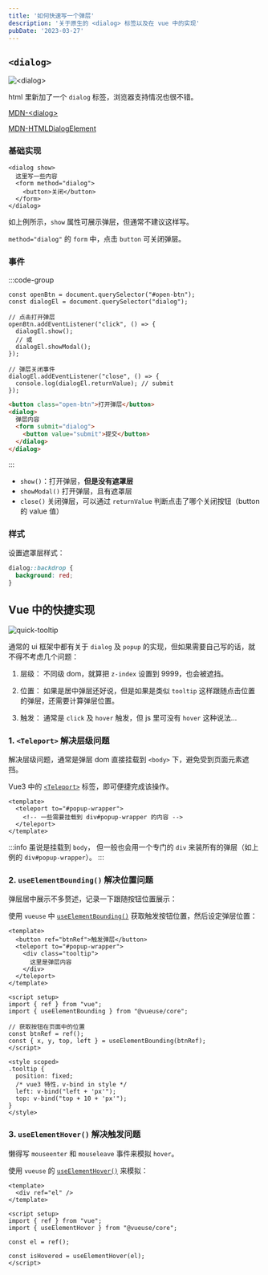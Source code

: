 ```yaml
---
title: '如何快速写一个弹层'
description: '关于原生的 <dialog> 标签以及在 vue 中的实现'
pubDate: '2023-03-27'
---
```


## `<dialog>`

![\<dialog\>](https://s2.loli.net/2023/03/27/mLsBDxXIAMChgkl.gif)

html 里新加了一个 `dialog` 标签，浏览器支持情况也很不错。

[MDN-\<dialog\>](https://developer.mozilla.org/zh-CN/docs/Web/HTML/Element/dialog)

[MDN-HTMLDialogElement](https://developer.mozilla.org/zh-CN/docs/Web/API/HTMLDialogElement)

### 基础实现

```html{3}
<dialog show>
  这里写一些内容
  <form method="dialog">
    <button>关闭</button>
  </form>
</dialog>
```

如上例所示，`show` 属性可展示弹层，但通常不建议这样写。

`method="dialog"` 的 `form` 中，点击 `button` 可关闭弹层。

### 事件

:::code-group

```js{6,8,12}
const openBtn = document.querySelector("#open-btn");
const dialogEl = document.querySelector("dialog");

// 点击打开弹层
openBtn.addEventListener("click", () => {
  dialogEl.show();
  // 或
  dialogEl.showModal();
});

// 弹层关闭事件
dialogEl.addEventListener("close", () => {
  console.log(dialogEl.returnValue); // submit
});
```

```html
<button class="open-btn">打开弹层</button>
<dialog>
  弹层内容
  <form submit="dialog">
    <button value="submit">提交</button>
  </dialog>
</dialog>
```

:::

- `show()`：打开弹层，**但是没有遮罩层**
- `showModal()` 打开弹层，且有遮罩层
- `close()` 关闭弹层，可以通过 `returnValue` 判断点击了哪个关闭按钮（button 的 value 值）

### 样式

设置遮罩层样式：

```css
dialog::backdrop {
  background: red;
}
```

## Vue 中的快捷实现

![quick-tooltip](https://s2.loli.net/2023/03/27/ORKqpsNJbHUw63V.gif)

通常的 ui 框架中都有关于 `dialog` 及 `popup` 的实现，但如果需要自己写的话，就不得不考虑几个问题：

1. 层级：
    不同级 dom，就算把 `z-index` 设置到 9999，也会被遮挡。

2. 位置：
   如果是居中弹层还好说，但是如果是类似 `tooltip` 这样跟随点击位置的弹层，还需要计算弹层位置。

3. 触发：
   通常是 `click` 及 `hover` 触发，但 js 里可没有 `hover` 这种说法...

### 1. `<Teleport>` 解决层级问题

解决层级问题，通常是弹层 dom 直接挂载到 `<body>` 下，避免受到页面元素遮挡。

Vue3 中的 [`<Teleport>`](https://cn.vuejs.org/api/built-in-components.html#teleport) 标签，即可便捷完成该操作。

```vue
<template>
  <teleport to="#popup-wrapper">
    <!-- 一些需要挂载到 div#popup-wrapper 的内容 -->
  </teleport>
</template>
```

:::info
虽说是挂载到 `body`， 但一般也会用一个专门的 `div` 来装所有的弹层（如上例的 `div#popup-wrapper`）。
:::

### 2. `useElementBounding()` 解决位置问题

弹层居中展示不多赘述，记录一下跟随按钮位置展示：

使用 `vueuse` 中 [`useElementBounding()`](https://vueuse.org/core/useElementBounding/) 获取触发按钮位置，然后设定弹层位置：

```vue
<template>
  <button ref="btnRef">触发弹层</button>
  <teleport to="#popup-wrapper">
    <div class="tooltip">
      这里是弹层内容
    </div>
  </teleport>
</template>

<script setup>
import { ref } from "vue";
import { useElementBounding } from "@vueuse/core";

// 获取按钮在页面中的位置
const btnRef = ref();
const { x, y, top, left } = useElementBounding(btnRef);
</script>

<style scoped>
.tooltip {
  position: fixed;
  /* vue3 特性，v-bind in style */
  left: v-bind("left + 'px'");
  top: v-bind("top + 10 + 'px'");
}
</style>
```

### 3. `useElementHover()` 解决触发问题

懒得写 `mouseenter` 和 `mouseleave` 事件来模拟 `hover`。

使用 `vueuse` 的 [`useElementHover()`](https://vueuse.org/core/useElementHover/#useelementhover) 来模拟：

```vue
<template>
  <div ref="el" />
</template>

<script setup>
import { ref } from "vue";
import { useElementHover } from "@vueuse/core";

const el = ref();

const isHovered = useElementHover(el);
</script>
```
